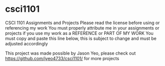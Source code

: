 # csci1101
CSCI 1101 Assignments and Projects
Please read the license before using or referencing my work
You must properly attribute me in your assignments or projects if you use my work as a REFERENCE or PART OF MY WORK
You must copy and paste this line below, this is subject to change and must be adjusted accordingly


This project was made possible by Jason Yeo, please check out https://github.com/jyeo4733/csci1101/ for more projects
